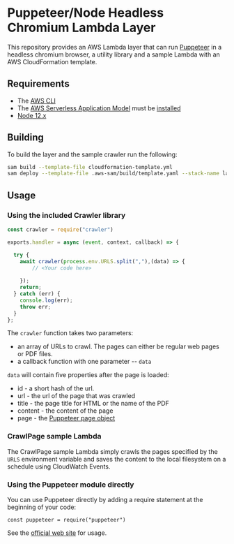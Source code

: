 # Puppeteer/Node Headless Chromium Lambda Layer

This repository provides an AWS Lambda layer that can run [Puppeteer](https://developers.google.com/web/tools/puppeteer) in
a headless chromium browser, a utility library and a sample Lambda with an AWS CloudFormation template.

## Requirements

- The [AWS CLI](https://www.python.org/downloads/)
- The [AWS Serverless Application Model](https://docs.aws.amazon.com/serverless-application-model/index.html) must be [installed](https://docs.aws.amazon.com/serverless-application-model/latest/developerguide/serverless-sam-cli-install.html)
- [Node 12.x](https://nodejs.org/en/download/)

## Building

To build the layer and the sample crawler run the following:

```bash
sam build --template-file cloudformation-template.yml  
sam deploy --template-file .aws-sam/build/template.yaml --stack-name lambda-crawler3 --resolve-s3 --capabilities "CAPABILITY_NAMED_IAM"
```

## Usage

### Using the included Crawler library

```javascript
const crawler = require("crawler")

exports.handler = async (event, context, callback) => {

  try {
    await crawler(process.env.URLS.split(","),(data) => {
        // <Your code here>
        
    });
    return;
  } catch (err) {
    console.log(err);
    throw err;
  }
};
```

The ```crawler``` function takes two parameters:

- an array of URLs to crawl.  The pages can either be regular web pages or PDF files.
- a callback function with one parameter -- ```data```

```data``` will  contain five properties after the page is loaded:

- id - a short hash of the url.
- url - the url of the page that was crawled
- title - the page title for HTML or the name of the PDF
- content - the content of the page
- page - the [Puppeteer page object](https://pptr.dev/#?product=Puppeteer&version=v10.1.0&show=api-class-page)

### CrawlPage sample Lambda

The CrawlPage sample Lambda simply crawls the pages specified by the ```URLS``` environment variable and saves the content to the local filesystem on a schedule using CloudWatch Events.

### Using the Puppeteer module directly

You can use Puppeteer directly by adding a require statement at the beginning of your code:

``` const puppeteer = require("puppeteer") ```

See the [official web site](https://developers.google.com/web/tools/puppeteer) for usage.
